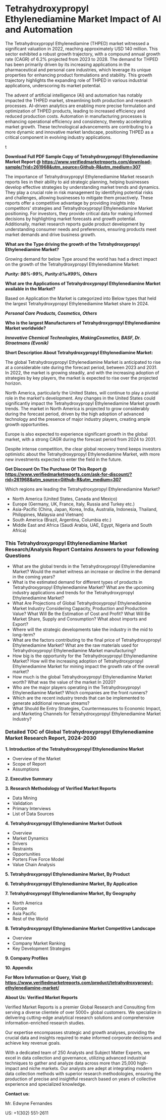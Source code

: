 <meta name="title" content="Global Tetrahydroxypropyl Ethylenediamine Market Impact of AI and Automation"><meta name="description" content="The Tetrahydroxypropyl Ethylenediamine (THPED) market witnessed a significant valuation in 2022, reaching approximately USD 140 million. This sector exhibited a robust"><meta name="title" content="Tetrahydroxypropyl Ethylenediamine Market Size, Share, Scope, Trends, Growth, Opportunities, Analysis, Forecast"><h1>Tetrahydroxypropyl Ethylenediamine Market Impact of AI and Automation</h1><p>The Tetrahydroxypropyl Ethylenediamine (THPED) market witnessed a significant valuation in 2022, reaching approximately USD 140 million. This sector exhibited a robust growth trajectory, with a compound annual growth rate (CAGR) of 6.2% projected from 2023 to 2028. The demand for THPED has been primarily driven by its increasing applications in the pharmaceutical and personal care industries, which leverage its unique properties for enhancing product formulations and stability. This growth trajectory highlights the expanding role of THPED in various industrial applications, underscoring its market potential.</p><p>The advent of artificial intelligence (AI) and automation has notably impacted the THPED market, streamlining both production and research processes. AI-driven analytics are enabling more precise formulation and optimization of THPED products, leading to increased efficiency and reduced production costs. Automation in manufacturing processes is enhancing operational efficiency and consistency, thereby accelerating market growth. These technological advancements are contributing to a more dynamic and innovative market landscape, positioning THPED as a critical component in evolving industry applications.</p>t</p><p id="" class=""><strong>Download Full PDF Sample Copy of Tetrahydroxypropyl Ethylenediamine Market Report @ <a href="https://www.verifiedmarketreports.com/download-sample/?rid=261968&utm_source=Github-R&utm_medium=307" target="_blank">https://www.verifiedmarketreports.com/download-sample/?rid=261968&utm_source=Github-R&utm_medium=307</a></strong></p><p>The importance of&nbsp;Tetrahydroxypropyl Ethylenediamine Market research reports lies in their ability to aid strategic planning, helping businesses develop effective strategies by understanding market trends and dynamics. They play a crucial role in risk management by identifying potential risks and challenges, allowing businesses to mitigate them proactively. These reports offer a competitive advantage by providing insights into competitors' strategies and Tetrahydroxypropyl Ethylenediamine Market positioning. For investors, they provide critical data for making informed decisions by highlighting market forecasts and growth potential. Additionally, market research reports guide product development by understanding consumer needs and preferences, ensuring products meet market demands and drive business growth.</p><p><strong>What are the&nbsp;Type driving the growth of the Tetrahydroxypropyl Ethylenediamine Market?</strong></p><p id="" class="">Growing demand for below Type around the world has had a direct impact on the growth of the Tetrahydroxypropyl Ethylenediamine Market:</p><em><strong>Purity: 98%-99%, Purity:â‰¥99%, Others</strong></em></p><strong>What are the&nbsp;Applications&nbsp;of Tetrahydroxypropyl Ethylenediamine Market available in the Market?</strong></p><p id="" class="">Based on Application the Market is categorized into Below types that held the largest Tetrahydroxypropyl Ethylenediamine Market share In 2024.</p><em><strong>Personal Care Products, Cosmetics, Others</strong></em></p><strong>Who is the largest Manufacturers of Tetrahydroxypropyl Ethylenediamine Market worldwide?</strong></p><p><em><strong>Innovative Chemical Technologies, MakingCosmetics, BASF, Dr. Straetmans (Evonik)</strong></em></p><p id="" class=""><strong>Short Description About Tetrahydroxypropyl Ethylenediamine Market:</strong></p><p>The global Tetrahydroxypropyl Ethylenediamine Market is anticipated to rise at a considerable rate during the forecast period, between 2023 and 2031. In 2022, the market is growing steadily, and with the increasing adoption of strategies by key players, the market is expected to rise over the projected horizon.</p><p>North America, particularly the United States, will continue to play a pivotal role in the market's development. Any changes in the United States could significantly impact the Tetrahydroxypropyl Ethylenediamine Market growth trends. The market in North America is projected to grow considerably during the forecast period, driven by the high adoption of advanced technology and the presence of major industry players, creating ample growth opportunities.</p><p>Europe is also expected to experience significant growth in the global market, with a strong CAGR during the forecast period from 2024 to 2031.</p><p>Despite intense competition, the clear global recovery trend keeps investors optimistic about the Tetrahydroxypropyl Ethylenediamine Market, with more new investments expected to enter the field in the future.</p><p id="" class=""><strong>Get Discount On The Purchase Of This Report @ <a href="https://www.verifiedmarketreports.com/ask-for-discount/?rid=261968&utm_source=Github-R&utm_medium=307" target="_blank">https://www.verifiedmarketreports.com/ask-for-discount/?rid=261968&utm_source=Github-R&utm_medium=307</a></strong></p>Which regions are leading the Tetrahydroxypropyl Ethylenediamine Market?</p><ul><li>North America (United States, Canada and Mexico)</li><li>Europe (Germany, UK, France, Italy, Russia and Turkey etc.)</li><li>Asia-Pacific (China, Japan, Korea, India, Australia, Indonesia, Thailand, Philippines, Malaysia and Vietnam)</li><li>South America (Brazil, Argentina, Columbia etc.)</li><li>Middle East and Africa (Saudi Arabia, UAE, Egypt, Nigeria and South Africa)</li></ul><h3 id="" class="">This Tetrahydroxypropyl Ethylenediamine Market Research/Analysis Report Contains Answers to your following Questions</h3><ul><li>What are the global trends in the Tetrahydroxypropyl Ethylenediamine Market? Would the market witness an increase or decline in the demand in the coming years?</li><li>What is the estimated demand for different types of products in Tetrahydroxypropyl Ethylenediamine Market? What are the upcoming industry applications and trends for the Tetrahydroxypropyl Ethylenediamine Market?</li><li>What Are Projections of Global Tetrahydroxypropyl Ethylenediamine Market Industry Considering Capacity, Production and Production Value? What Will Be the Estimation of Cost and Profit? What Will Be Market Share, Supply and Consumption? What about imports and Export?</li><li>Where will the strategic developments take the industry in the mid to long-term?</li><li>What are the factors contributing to the final price of Tetrahydroxypropyl Ethylenediamine Market? What are the raw materials used for Tetrahydroxypropyl Ethylenediamine Market manufacturing?</li><li>How big is the opportunity for the Tetrahydroxypropyl Ethylenediamine Market? How will the increasing adoption of Tetrahydroxypropyl Ethylenediamine Market for mining impact the growth rate of the overall market?</li><li>How much is the global Tetrahydroxypropyl Ethylenediamine Market worth? What was the value of the market In 2020?</li><li>Who are the major players operating in the Tetrahydroxypropyl Ethylenediamine Market? Which companies are the front runners?</li><li>Which are the recent industry trends that can be implemented to generate additional revenue streams?</li><li>What Should Be Entry Strategies, Countermeasures to Economic Impact, and Marketing Channels for Tetrahydroxypropyl Ethylenediamine Market Industry?</li></ul><h3 id="" class="">Detailed TOC of Global Tetrahydroxypropyl Ethylenediamine Market Research Report, 2024-2030</h3><p id="" class=""><strong>1. Introduction of the Tetrahydroxypropyl Ethylenediamine Market</strong></p><ul><li>Overview of the Market</li><li>Scope of Report</li><li>Assumptions</li></ul><p id="" class=""><strong>2. Executive Summary</strong></p><p id="" class=""><strong>3. Research Methodology of Verified Market Reports</strong></p><ul><li>Data Mining</li><li>Validation</li><li>Primary Interviews</li><li>List of Data Sources</li></ul><p id="" class=""><strong>4. Tetrahydroxypropyl Ethylenediamine Market Outlook</strong></p><ul><li>Overview</li><li>Market Dynamics</li><li>Drivers</li><li>Restraints</li><li>Opportunities</li><li>Porters Five Force Model</li><li>Value Chain Analysis</li></ul><p id="" class=""><strong>5. Tetrahydroxypropyl Ethylenediamine Market, By Product</strong></p><p id="" class=""><strong>6. Tetrahydroxypropyl Ethylenediamine Market, By Application</strong></p><p id="" class=""><strong>7. Tetrahydroxypropyl Ethylenediamine Market, By Geography</strong></p><ul><li>North America</li><li>Europe</li><li>Asia Pacific</li><li>Rest of the World</li></ul><p id="" class=""><strong>8. Tetrahydroxypropyl Ethylenediamine Market Competitive Landscape</strong></p><ul><li>Overview</li><li>Company Market Ranking</li><li>Key Development Strategies</li></ul><p id="" class=""><strong>9. Company Profiles</strong></p><p id="" class=""><strong>10. Appendix</strong></p><p id="" class=""><strong>For More Information or Query, Visit @ <a href="https://www.verifiedmarketreports.com/product/tetrahydroxypropyl-ethylenediamine-market/" target="_blank">https://www.verifiedmarketreports.com/product/tetrahydroxypropyl-ethylenediamine-market/</a></strong></p><p id="" class=""><strong>About Us: Verified Market Reports</strong></p><p id="" class="">Verified Market Reports is a premier Global Research and Consulting firm serving a diverse clientele of over 5000+ global customers. We specialize in delivering cutting-edge analytical research solutions and comprehensive information-enriched research studies.</p><p id="" class="">Our expertise encompasses strategic and growth analyses, providing the crucial data and insights required to make informed corporate decisions and achieve key revenue goals.</p><p id="" class="">With a dedicated team of 250 Analysts and Subject Matter Experts, we excel in data collection and governance, utilizing advanced industrial techniques to gather and analyze data across more than 25,000 high-impact and niche markets. Our analysts are adept at integrating modern data collection methods with superior research methodologies, ensuring the production of precise and insightful research based on years of collective experience and specialized knowledge.</p><p id="" class=""><strong>Contact us:</strong></p><p id="" class="">Mr. Edwyne Fernandes</p><p id="" class="">US: +1(302) 551-2611</p>